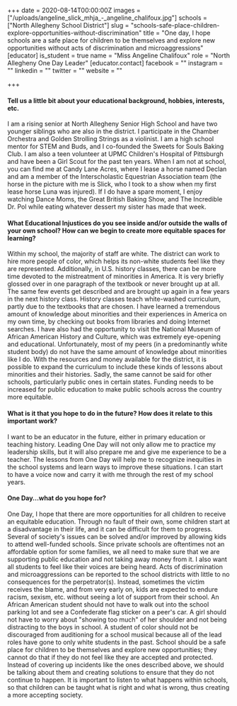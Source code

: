 +++
date = 2020-08-14T00:00:00Z
images = ["/uploads/angeline_slick_mhja_-_angeline_chalifoux.jpg"]
schools = ["North Allegheny School District"]
slug = "schools-safe-place-children-explore-opportunities-without-discrimination"
title = "One day, I hope schools are a safe place for children to be themselves and explore new opportunities without acts of discrimination and microaggressions"
[educator]
is_student = true
name = "Miss Angeline Chalifoux"
role = "North Allegheny One Day Leader"
[educator.contact]
facebook = ""
instagram = ""
linkedin = ""
twitter = ""
website = ""

+++
#### Tell us a little bit about your educational background, hobbies, interests, etc.

I am a rising senior at North Allegheny Senior High School and have two younger siblings who are also in the district. I participate in the Chamber Orchestra and Golden Strolling Strings as a violinist. I am a high school mentor for STEM and Buds, and I co-founded the Sweets for Souls Baking Club. I am also a teen volunteer at UPMC Children's Hospital of Pittsburgh and have been a Girl Scout for the past ten years. When I am not at school, you can find me at Candy Lane Acres, where I lease a horse named Declan and am a member of the Interscholastic Equestrian Association team (the horse in the picture with me is Slick, who I took to a show when my first lease horse Luna was injured). If I do have a spare moment, I enjoy watching Dance Moms, the Great British Baking Show, and The Incredible Dr. Pol while eating whatever dessert my sister has made that week.

#### What Educational Injustices do you see inside and/or outside the walls of your own school? How can we begin to create more equitable spaces for learning?

Within my school, the majority of staff are white. The district can work to hire more people of color, which helps its non-white students feel like they are represented. Additionally, in U.S. history classes, there can be more time devoted to the mistreatment of minorities in America. It is very briefly glossed over in one paragraph of the textbook or never brought up at all. The same few events get described and are brought up again in a few years in the next history class. History classes teach white-washed curriculum, partly due to the textbooks that are chosen. I have learned a tremendous amount of knowledge about minorities and their experiences in America on my own time, by checking out books from libraries and doing Internet searches. I have also had the opportunity to visit the National Museum of African American History and Culture, which was extremely eye-opening and educational. Unfortunately, most of my peers (in a predominantly white student body) do not have the same amount of knowledge about minorities like I do. With the resources and money available for the district, it is possible to expand the curriculum to include these kinds of lessons about minorities and their histories. Sadly, the same cannot be said for other schools, particularly public ones in certain states. Funding needs to be increased for public education to make public schools across the country more equitable.

#### What is it that you hope to do in the future? How does it relate to this important work?

I want to be an educator in the future, either in primary education or teaching history. Leading One Day will not only allow me to practice my leadership skills, but it will also prepare me and give me experience to be a teacher. The lessons from One Day will help me to recognize inequities in the school systems and learn ways to improve these situations. I can start to have a voice now and carry it with me through the rest of my school years.

#### One Day...what do you hope for?

One Day, I hope that there are more opportunities for all children to receive an equitable education. Through no fault of their own, some children start at a disadvantage in their life, and it can be difficult for them to progress. Several of society's issues can be solved and/or improved by allowing kids to attend well-funded schools. Since private schools are oftentimes not an affordable option for some families, we all need to make sure that we are supporting public education and not taking away money from it. I also want all students to feel like their voices are being heard. Acts of discrimination and microaggressions can be reported to the school districts with little to no consequences for the perpetrator(s). Instead, sometimes the victim receives the blame, and from very early on, kids are expected to endure racism, sexism, etc. without seeing a lot of support from their school. An African American student should not have to walk out into the school parking lot and see a Confederate flag sticker on a peer's car. A girl should not have to worry about "showing too much" of her shoulder and not being distracting to the boys in school. A student of color should not be discouraged from auditioning for a school musical because all of the lead roles have gone to only white students in the past. School should be a safe place for children to be themselves and explore new opportunities; they cannot do that if they do not feel like they are accepted and protected. Instead of covering up incidents like the ones described above, we should be talking about them and creating solutions to ensure that they do not continue to happen. It is important to listen to what happens within schools, so that children can be taught what is right and what is wrong, thus creating a more accepting society.